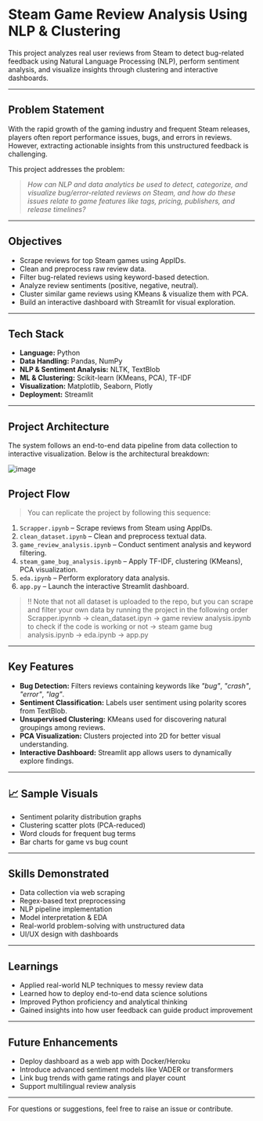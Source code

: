 # Steam Game Review Analysis Using NLP & Clustering

This project analyzes real user reviews from Steam to detect bug-related feedback using Natural Language Processing (NLP), perform sentiment analysis, and visualize insights through clustering and interactive dashboards.

---

## Problem Statement

With the rapid growth of the gaming industry and frequent Steam releases, players often report performance issues, bugs, and errors in reviews. However, extracting actionable insights from this unstructured feedback is challenging.

This project addresses the problem:
> _How can NLP and data analytics be used to detect, categorize, and visualize bug/error-related reviews on Steam, and how do these issues relate to game features like tags, pricing, publishers, and release timelines?_

---

## Objectives

- Scrape reviews for top Steam games using AppIDs.
- Clean and preprocess raw review data.
- Filter bug-related reviews using keyword-based detection.
- Analyze review sentiments (positive, negative, neutral).
- Cluster similar game reviews using KMeans & visualize them with PCA.
- Build an interactive dashboard with Streamlit for visual exploration.

---

## Tech Stack

- **Language:** Python  
- **Data Handling:** Pandas, NumPy  
- **NLP & Sentiment Analysis:** NLTK, TextBlob  
- **ML & Clustering:** Scikit-learn (KMeans, PCA), TF-IDF  
- **Visualization:** Matplotlib, Seaborn, Plotly  
- **Deployment:** Streamlit

---

## Project Architecture

The system follows an end-to-end data pipeline from data collection to interactive visualization. Below is the architectural breakdown:

![image](https://github.com/user-attachments/assets/779c9b47-d2e5-4a88-94dc-8282862054cd)


## Project Flow

> You can replicate the project by following this sequence:

1. `Scrapper.ipynb` – Scrape reviews from Steam using AppIDs.
2. `clean_dataset.ipynb` – Clean and preprocess textual data.
3. `game_review_analysis.ipynb` – Conduct sentiment analysis and keyword filtering.
4. `steam_game_bug_analysis.ipynb` – Apply TF-IDF, clustering (KMeans), PCA visualization.
5. `eda.ipynb` – Perform exploratory data analysis.
6. `app.py` – Launch the interactive Streamlit dashboard.

> !! Note that not all dataset is uploaded to the repo, but you can scrape and filter your own data by running the project in the following order Scrapper.ipynnb -> clean_dataset.ipyn -> game review analysis.ipynb to check if the code is working or not -> steam game bug analysis.ipynb -> eda.ipynb -> app.py

---

## Key Features

- **Bug Detection:** Filters reviews containing keywords like _"bug"_, _"crash"_, _"error"_, _"lag"_.
- **Sentiment Classification:** Labels user sentiment using polarity scores from TextBlob.
- **Unsupervised Clustering:** KMeans used for discovering natural groupings among reviews.
- **PCA Visualization:** Clusters projected into 2D for better visual understanding.
- **Interactive Dashboard:** Streamlit app allows users to dynamically explore findings.

---

## 📈 Sample Visuals

- Sentiment polarity distribution graphs
- Clustering scatter plots (PCA-reduced)
- Word clouds for frequent bug terms
- Bar charts for game vs bug count

---

## Skills Demonstrated

- Data collection via web scraping  
- Regex-based text preprocessing  
- NLP pipeline implementation  
- Model interpretation & EDA  
- Real-world problem-solving with unstructured data  
- UI/UX design with dashboards

---

## Learnings

- Applied real-world NLP techniques to messy review data  
- Learned how to deploy end-to-end data science solutions  
- Improved Python proficiency and analytical thinking  
- Gained insights into how user feedback can guide product improvement

---

## Future Enhancements

- Deploy dashboard as a web app with Docker/Heroku
- Introduce advanced sentiment models like VADER or transformers
- Link bug trends with game ratings and player count
- Support multilingual review analysis

---

For questions or suggestions, feel free to raise an issue or contribute.





